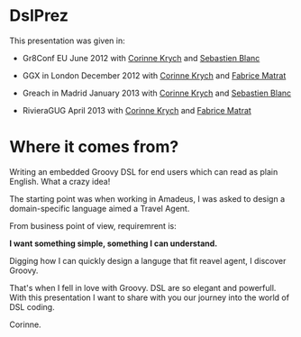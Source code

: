 DslPrez
=======

This presentation was given in:
- Gr8Conf EU June 2012 with [Corinne Krych](http://corinnekrych.github.io/) and [Sebastien Blanc](https://github.com/sebastienblanc) 

- GGX in London December 2012 with [Corinne Krych](http://corinnekrych.github.io/) and [Fabrice Matrat](http://fabricematrat.github.io/)    

- Greach in Madrid January 2013 with [Corinne Krych](http://corinnekrych.github.io/) and [Sebastien Blanc](https://github.com/sebastienblanc) 

- RivieraGUG April 2013 with [Corinne Krych](http://corinnekrych.github.io/) and [Fabrice Matrat](http://fabricematrat.github.io/)    

Where it comes from?
====================
Writing an embedded Groovy DSL for end users which can read as plain English. What a crazy idea!

The starting point was when working in Amadeus, I was asked to design a domain-specific language aimed a Travel Agent.

From business point of view, requiremrent is: 

**I want something simple, something I can understand.** 

Digging how I can quickly design a languge that fit reavel agent, I discover Groovy.

That's when I fell in love with Groovy. DSL are so elegant and powerfull.
With this presentation I want to share with you our journey into the world of DSL coding.

Corinne.
